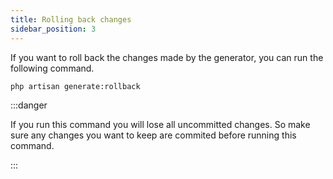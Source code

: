 ```yaml
---
title: Rolling back changes
sidebar_position: 3
---
```


If you want to roll back the changes made by the generator, you can run the following command.

```bash
php artisan generate:rollback
```

:::danger

If you run this command you will lose all uncommitted changes. So make sure any changes you want to keep are commited before running this command.

:::
